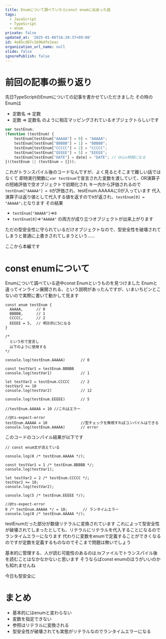 ```yaml
---
title: Enumについて調べていたらconst enumに出会った話
tags:
  - JavaScript
  - TypeScript
  - enum
private: false
updated_at: '2025-01-06T16:20:37+09:00'
id: 4e05cd87c169bdfe1eac
organization_url_name: null
slide: false
ignorePublish: false
---
```

# 前回の記事の振り返り
先日TypeScriptのEnumについての記事を書かせていただきました
その時のEnumは
- 定数名 => 定数
- 定数 => 定数名
のように相互マッピングされているオブジェクトらしいです
```TypeScript:Node.js
var testEnum;
(function (testEnum) {
    testEnum[testEnum["AAAAA"] = 0] = "AAAAA";
    testEnum[testEnum["BBBBB"] = 1] = "BBBBB";
    testEnum[testEnum["CCCCC"] = 2] = "CCCCC";
    testEnum[testEnum["EEEEE"] = 5] = "EEEEE";
    testEnum[testEnum["DATE"] = date] = "DATE"; // Unix時間になる
})(testEnum || (testEnum = {}));
```
これがトランスパイル後のコードなんですが、よく見るとそこまで難しい話ではなくて
即時実行関数に`var testEnum`で宣言された変数を渡していて、OR演算子の短絡評価で空オブジェクトで初期化され
キー内から評価されるので`testEnum["AAAAA"] = 0`が評価され、testEnum.AAAAAに0が入っています
代入演算子は返り値として代入する値を返すので`0`が返され、`testEnum[0] = "AAAAA";`となります
その結果
- `testEnum["AAAAA"]`=>`0`
- `testEnum[0]`=>`"AAAAA"`
の両方が成り立つオブジェクトが出来上がります

ただの型安全性に守られているだけオブジェクトなので、型安全性を破壊されてしまうと普通に上書きされてしまうという......

ここから本編です

# const enumについて

Enumについて調べている途中const Enumというものを見つけました
Enumと違ってインライン展開される、という説明があったんですが、いまいちピンとこないので実際に書いて動かして見ます
```TypeScript:TypeScript
const enum testEnum {
  AAAAA,      // 0
  BBBBB,      // 1
  CCCCC,      // 2
  EEEEE = 5,  // 明示的に5になる
}

/* 
  という形で宣言し
  以下のように使用する
*/

console.log(testEnum.AAAAA)       // 0

const testVar1 = testEnum.BBBBB
console.log(testVar1)             // 1

let testVar2 = testEnum.CCCCC     // 2
testVar2 += 10
console.log(testVar2)             // 12

console.log(testEnum.EEEEE)       // 5

//testEnum.AAAAA = 10 //これはエラー

//@ts-expect-error
testEnum.AAAAA = 10               //型チェックを無視すればコンパイルはできる
console.log(testEnum.AAAAA)       // error
```

このコードのコンパイル結果が以下です
```TypeScript:TypeScript
// const enum文が消えている

console.log(0 /* testEnum.AAAAA */);

const testVar1 = 1 /* testEnum.BBBBB */;
console.log(testVar1);

let testVar2 = 2 /* testEnum.CCCCC */;
testVar2 += 10;
console.log(testVar2);

console.log(5 /* testEnum.EEEEE */);

//@ts-expect-error
0 /* testEnum.AAAAA */ = 10;       // ランタイムエラー
console.log(0 /* testEnum.AAAAA */);
```

testEnumだった部分が数値リテラルに変換されています
これによって型安全性が破壊されてしまったとしても、リテラルにリテラルを代入することになるのでランタイムエラーになります
代わりに変数をenumで定義することができくなるのですが定数を定義するものなのでそこまで問題は無いでしょう

基本的に管理する、人が読む可能性のあるのは.tsファイルでトランスパイル後を読むことはなかなかないと思います
そうならばconst enumのほうがいいのかも知れませんね

今日も型安全に

# まとめ
- 基本的にはenumと変わらない
- 変数を指定できない
- 参照はリテラルに変換される
- 型安全性が破壊されても実態がリテラルなのでランタイムエラーになる
